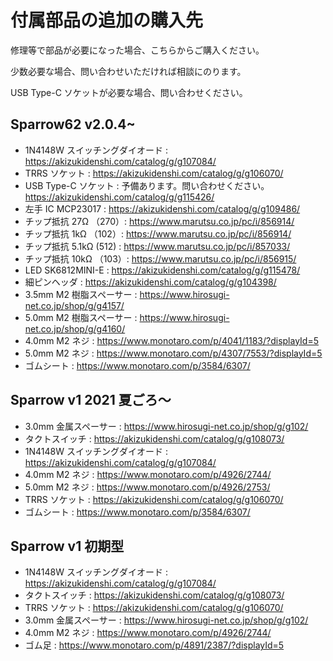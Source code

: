 # 付属部品の追加の購入先

修理等で部品が必要になった場合、こちらからご購入ください。

少数必要な場合、問い合わせいただければ相談にのります。

USB Type-C ソケットが必要な場合、問い合わせください。

## Sparrow62 v2.0.4~

- 1N4148W スイッチングダイオード : https://akizukidenshi.com/catalog/g/g107084/
- TRRS ソケット : https://akizukidenshi.com/catalog/g/g106070/
- USB Type-C ソケット : 予備あります。問い合わせください。 https://akizukidenshi.com/catalog/g/g115426/
- 左手 IC MCP23017 : https://akizukidenshi.com/catalog/g/g109486/
- チップ抵抗 27Ω （270）: https://www.marutsu.co.jp/pc/i/856914/
- チップ抵抗 1kΩ （102）: https://www.marutsu.co.jp/pc/i/856914/
- チップ抵抗 5.1kΩ (512) : https://www.marutsu.co.jp/pc/i/857033/
- チップ抵抗 10kΩ （103）: https://www.marutsu.co.jp/pc/i/856915/
- LED SK6812MINI-E : https://akizukidenshi.com/catalog/g/g115478/
- 細ピンヘッダ : https://akizukidenshi.com/catalog/g/g104398/
- 3.5mm M2 樹脂スペーサー : https://www.hirosugi-net.co.jp/shop/g/g4157/
- 5.0mm M2 樹脂スペーサー : https://www.hirosugi-net.co.jp/shop/g/g4160/
- 4.0mm M2 ネジ : https://www.monotaro.com/p/4041/1183/?displayId=5
- 5.0mm M2 ネジ : https://www.monotaro.com/p/4307/7553/?displayId=5
- ゴムシート : https://www.monotaro.com/p/3584/6307/

## Sparrow v1 2021 夏ごろ〜

- 3.0mm 金属スペーサー : https://www.hirosugi-net.co.jp/shop/g/g102/
- タクトスイッチ : https://akizukidenshi.com/catalog/g/g108073/
- 1N4148W スイッチングダイオード : https://akizukidenshi.com/catalog/g/g107084/
- 4.0mm M2 ネジ : https://www.monotaro.com/p/4926/2744/
- 5.0mm M2 ネジ : https://www.monotaro.com/p/4926/2753/
- TRRS ソケット : https://akizukidenshi.com/catalog/g/g106070/
- ゴムシート : https://www.monotaro.com/p/3584/6307/

## Sparrow v1 初期型

- 1N4148W スイッチングダイオード : https://akizukidenshi.com/catalog/g/g107084/
- タクトスイッチ : https://akizukidenshi.com/catalog/g/g108073/
- TRRS ソケット : https://akizukidenshi.com/catalog/g/g106070/
- 3.0mm 金属スペーサー : https://www.hirosugi-net.co.jp/shop/g/g102/
- 4.0mm M2 ネジ : https://www.monotaro.com/p/4926/2744/
- ゴム足 : https://www.monotaro.com/p/4891/2387/?displayId=5
